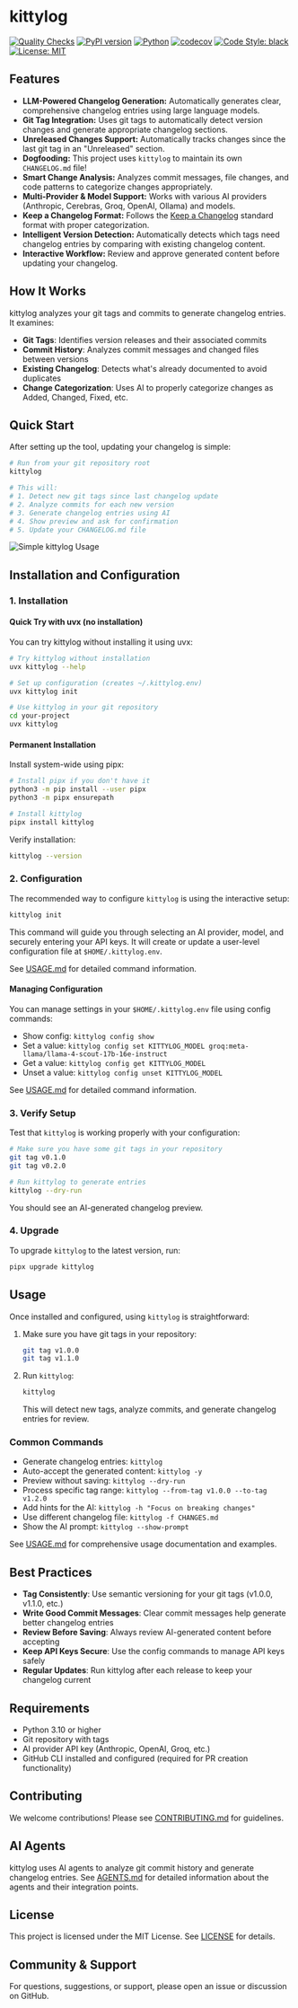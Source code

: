 # kittylog

[![Quality Checks](https://github.com/cellwebb/kittylog/actions/workflows/ci.yml/badge.svg)](https://github.com/cellwebb/kittylog/actions/workflows/ci.yml)
[![PyPI version](https://badge.fury.io/py/kittylog.svg)](https://badge.fury.io/py/kittylog)
[![Python](https://img.shields.io/badge/python-3.10%20|%203.11%20|%203.12%20|%203.13-blue.svg)](https://www.python.org/downloads/)
[![codecov](https://codecov.io/gh/cellwebb/kittylog/branch/main/graph/badge.svg)](https://codecov.io/gh/cellwebb/kittylog)
[![Code Style: black](https://img.shields.io/badge/code%20style-black-000000.svg)](https://github.com/psf/black)
[![License: MIT](https://img.shields.io/badge/License-MIT-yellow.svg)](LICENSE)

## Features

- **LLM-Powered Changelog Generation:** Automatically generates clear, comprehensive changelog entries using large language models.
- **Git Tag Integration:** Uses git tags to automatically detect version changes and generate appropriate changelog sections.
- **Unreleased Changes Support:** Automatically tracks changes since the last git tag in an "Unreleased" section.
- **Dogfooding:** This project uses `kittylog` to maintain its own `CHANGELOG.md` file!
- **Smart Change Analysis:** Analyzes commit messages, file changes, and code patterns to categorize changes appropriately.
- **Multi-Provider & Model Support:** Works with various AI providers (Anthropic, Cerebras, Groq, OpenAI, Ollama) and models.
- **Keep a Changelog Format:** Follows the [Keep a Changelog](https://keepachangelog.com/) standard format with proper categorization.
- **Intelligent Version Detection:** Automatically detects which tags need changelog entries by comparing with existing changelog content.
- **Interactive Workflow:** Review and approve generated content before updating your changelog.

## How It Works

kittylog analyzes your git tags and commits to generate changelog entries. It examines:

- **Git Tags**: Identifies version releases and their associated commits
- **Commit History**: Analyzes commit messages and changed files between versions
- **Existing Changelog**: Detects what's already documented to avoid duplicates
- **Change Categorization**: Uses AI to properly categorize changes as Added, Changed, Fixed, etc.

## Quick Start

After setting up the tool, updating your changelog is simple:

```sh
# Run from your git repository root
kittylog

# This will:
# 1. Detect new git tags since last changelog update
# 2. Analyze commits for each new version
# 3. Generate changelog entries using AI
# 4. Show preview and ask for confirmation
# 5. Update your CHANGELOG.md file
```

![Simple kittylog Usage](assets/kittylog-usage.png)

## Installation and Configuration

### 1. Installation

#### Quick Try with uvx (no installation)

You can try kittylog without installing it using uvx:

```sh
# Try kittylog without installation
uvx kittylog --help

# Set up configuration (creates ~/.kittylog.env)
uvx kittylog init

# Use kittylog in your git repository
cd your-project
uvx kittylog
```

#### Permanent Installation

Install system-wide using pipx:

```sh
# Install pipx if you don't have it
python3 -m pip install --user pipx
python3 -m pipx ensurepath

# Install kittylog
pipx install kittylog
```

Verify installation:

```sh
kittylog --version
```

### 2. Configuration

The recommended way to configure `kittylog` is using the interactive setup:

```sh
kittylog init
```

This command will guide you through selecting an AI provider, model, and securely entering your API keys. It will create or update a user-level configuration file at `$HOME/.kittylog.env`.

See [USAGE.md](USAGE.md) for detailed command information.

#### Managing Configuration

You can manage settings in your `$HOME/.kittylog.env` file using config commands:

- Show config: `kittylog config show`
- Set a value: `kittylog config set KITTYLOG_MODEL groq:meta-llama/llama-4-scout-17b-16e-instruct`
- Get a value: `kittylog config get KITTYLOG_MODEL`
- Unset a value: `kittylog config unset KITTYLOG_MODEL`

See [USAGE.md](USAGE.md) for detailed command information.

### 3. Verify Setup

Test that `kittylog` is working properly with your configuration:

```sh
# Make sure you have some git tags in your repository
git tag v0.1.0
git tag v0.2.0

# Run kittylog to generate entries
kittylog --dry-run
```

You should see an AI-generated changelog preview.

### 4. Upgrade

To upgrade `kittylog` to the latest version, run:

```sh
pipx upgrade kittylog
```

## Usage

Once installed and configured, using `kittylog` is straightforward:

1. Make sure you have git tags in your repository:

   ```sh
   git tag v1.0.0
   git tag v1.1.0
   ```

2. Run `kittylog`:

   ```sh
   kittylog
   ```

   This will detect new tags, analyze commits, and generate changelog entries for review.

### Common Commands

- Generate changelog entries: `kittylog`
- Auto-accept the generated content: `kittylog -y`
- Preview without saving: `kittylog --dry-run`
- Process specific tag range: `kittylog --from-tag v1.0.0 --to-tag v1.2.0`
- Add hints for the AI: `kittylog -h "Focus on breaking changes"`
- Use different changelog file: `kittylog -f CHANGES.md`
- Show the AI prompt: `kittylog --show-prompt`

See [USAGE.md](USAGE.md) for comprehensive usage documentation and examples.

## Best Practices

- **Tag Consistently**: Use semantic versioning for your git tags (v1.0.0, v1.1.0, etc.)
- **Write Good Commit Messages**: Clear commit messages help generate better changelog entries
- **Review Before Saving**: Always review AI-generated content before accepting
- **Keep API Keys Secure**: Use the config commands to manage API keys safely
- **Regular Updates**: Run kittylog after each release to keep your changelog current

## Requirements

- Python 3.10 or higher
- Git repository with tags
- AI provider API key (Anthropic, OpenAI, Groq, etc.)
- GitHub CLI installed and configured (required for PR creation functionality)

## Contributing

We welcome contributions! Please see [CONTRIBUTING.md](CONTRIBUTING.md) for guidelines.

## AI Agents

kittylog uses AI agents to analyze git commit history and generate changelog entries. See [AGENTS.md](AGENTS.md) for detailed information about the agents and their integration points.

## License

This project is licensed under the MIT License. See [LICENSE](LICENSE) for details.

## Community & Support

For questions, suggestions, or support, please open an issue or discussion on GitHub.
